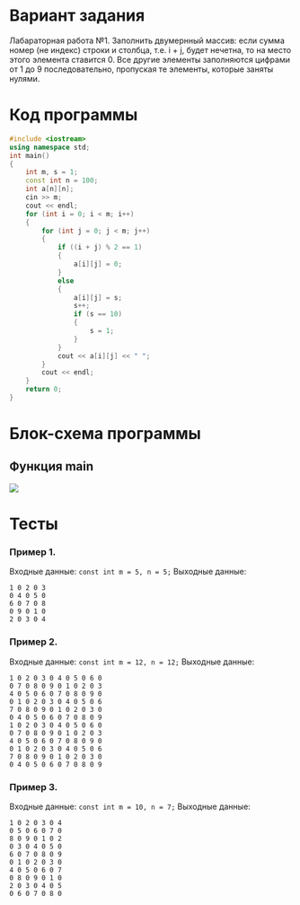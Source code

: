 # Вариант задания
Лабараторная работа №1.
Заполнить двумернный массив: если сумма номер (не индекс) строки и столбца, т.е. i + j, будет нечетна, то на место этого элемента ставится 0. Все другие элементы заполняются цифрами от 1 до 9 последовательно, пропуская те элементы, которые заняты нулями.
# Код программы
```cpp
#include <iostream>
using namespace std;
int main()
{
    int m, s = 1;
    const int n = 100;
    int a[n][n];
    cin >> m;
    cout << endl;
    for (int i = 0; i < m; i++)
    {
        for (int j = 0; j < m; j++)
        {
            if ((i + j) % 2 == 1)
            {
                a[i][j] = 0;
            }
            else
            {
                a[i][j] = s;
                s++;
                if (s == 10)
                {
                    s = 1;
                }
            }
            cout << a[i][j] << " ";
        }
        cout << endl;
    }
    return 0;
}
```
# Блок-схема программы
## Функция main
<image src="lab_1.drawio.png">

# Тесты
### Пример 1.
Входные данные:
`const int m = 5, n = 5;`
Выходные данные:
```
1 0 2 0 3
0 4 0 5 0
6 0 7 0 8
0 9 0 1 0
2 0 3 0 4
```
### Пример 2.
Входные данные:
`const int m = 12, n = 12;`
Выходные данные:
```
1 0 2 0 3 0 4 0 5 0 6 0 
0 7 0 8 0 9 0 1 0 2 0 3 
4 0 5 0 6 0 7 0 8 0 9 0 
0 1 0 2 0 3 0 4 0 5 0 6 
7 0 8 0 9 0 1 0 2 0 3 0 
0 4 0 5 0 6 0 7 0 8 0 9 
1 0 2 0 3 0 4 0 5 0 6 0 
0 7 0 8 0 9 0 1 0 2 0 3 
4 0 5 0 6 0 7 0 8 0 9 0 
0 1 0 2 0 3 0 4 0 5 0 6 
7 0 8 0 9 0 1 0 2 0 3 0 
0 4 0 5 0 6 0 7 0 8 0 9 
```
### Пример 3.
Входные данные:
`const int m = 10, n = 7;`
Выходные данные:
```
1 0 2 0 3 0 4 
0 5 0 6 0 7 0 
8 0 9 0 1 0 2 
0 3 0 4 0 5 0 
6 0 7 0 8 0 9 
0 1 0 2 0 3 0 
4 0 5 0 6 0 7 
0 8 0 9 0 1 0 
2 0 3 0 4 0 5 
0 6 0 7 0 8 0 
```
